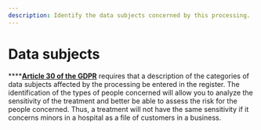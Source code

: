 ```yaml
---
description: Identify the data subjects concerned by this processing.
---
```


# Data subjects

\*\*\*\*[**Article 30 of the GDPR**](https://gdpr-info.eu/art-30-gdpr/) requires that a description of the categories of data subjects affected by the processing be entered in the register. The identification of the types of people concerned will allow you to analyze the sensitivity of the treatment and better be able to assess the risk for the people concerned. Thus, a treatment will not have the same sensitivity if it concerns minors in a hospital as a file of customers in a business.

